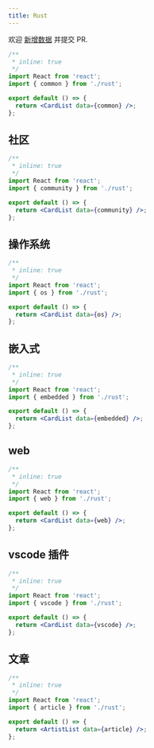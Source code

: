```yaml
---
title: Rust
---
```


<Alert type="info">
  欢迎 <a href="https://github.com/youngjuning/youngjuning.github.io/edit/main/docs/awesome/rust.js">新增数据</a> 并提交 PR.
</Alert>

```jsx
/**
 * inline: true
 */
import React from 'react';
import { common } from './rust';

export default () => {
  return <CardList data={common} />;
};
```

## 社区

```jsx
/**
 * inline: true
 */
import React from 'react';
import { community } from './rust';

export default () => {
  return <CardList data={community} />;
};
```

## 操作系统

```jsx
/**
 * inline: true
 */
import React from 'react';
import { os } from './rust';

export default () => {
  return <CardList data={os} />;
};
```

## 嵌入式

```jsx
/**
 * inline: true
 */
import React from 'react';
import { embedded } from './rust';

export default () => {
  return <CardList data={embedded} />;
};
```

## web

```jsx
/**
 * inline: true
 */
import React from 'react';
import { web } from './rust';

export default () => {
  return <CardList data={web} />;
};
```

## vscode 插件

```jsx
/**
 * inline: true
 */
import React from 'react';
import { vscode } from './rust';

export default () => {
  return <CardList data={vscode} />;
};
```

## 文章

```jsx
/**
 * inline: true
 */
import React from 'react';
import { article } from './rust';

export default () => {
  return <ArtistList data={article} />;
};
```
